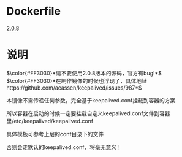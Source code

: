 # Dockerfile
[2.0.8](https://github.com/thusihaveheard/docker/tree/master/keepalived/2.0.8/Dockerfile)

# 说明
$\color{#FF3030}*请不要使用2.0.8版本的源码，官方有bug!*$  
$\color{#FF3030}*在制作镜像的时候也浮现了，具体地址 https://github.com/acassen/keepalived/issues/987*$   
 

本镜像不需传递任何参数，完全基于keepalived.conf挂载到容器的方案  

所以容器在启动的时候一定要挂载自定义keepalived.conf文件到容器里/etc/keepalived/keepalived.conf  

具体模板可参考上层的conf目录下的文件  

否则会走默认的keepalived.conf，将毫无意义！
